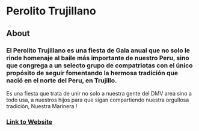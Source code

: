 # Perolito Trujillano

## About

### El Perolito Trujillano es una fiesta de Gala anual que no solo le rinde homenaje al baile más importante de nuestro Peru, sino que congrega a un selecto grupo de compatriotas con el único propósito de seguir fomentando la hermosa tradición que nació en el norte del Peru, en Trujillo.
Es una fiesta que trata de unir no solo a nuestra gente del DMV area sino a todo usa, a nuestros hijos para que sigan compartiendo nuestra orgullosa  tradición,
Nuestra Marinera !

### [Link to Website](http://perolitotrujillano.com/)